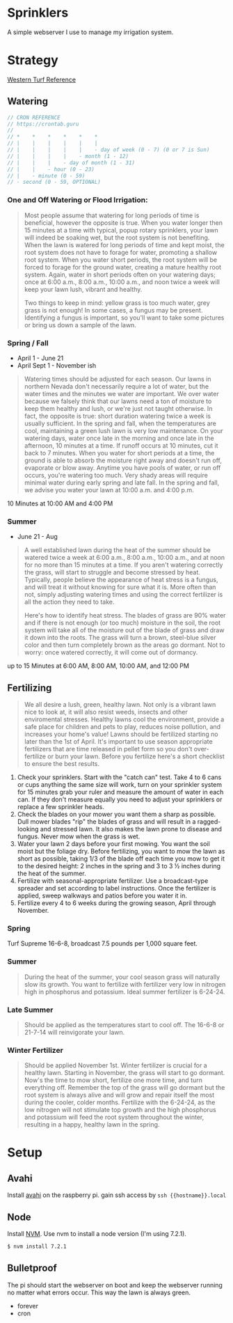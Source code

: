 # Sprinklers
A simple webserver I use to manage my irrigation system.

# Strategy

[Western Turf Reference](https://westernturf.com/education-sod-2/)

## Watering

```javascript
// CRON REFERENCE
// https://crontab.guru
//
// *    *    *    *    *    *
// |    |    |    |    |    |
// |    |    |    |    |    - day of week (0 - 7) (0 or 7 is Sun)
// |    |    |    |    - month (1 - 12)
// |    |    |    - day of month (1 - 31)
// |    |    - hour (0 - 23)
// |    - minute (0 - 59)
// - second (0 - 59, OPTIONAL)
```

### One and Off Watering or Flood Irrigation:

> Most people assume that watering for long periods of time is beneficial,
> however the opposite is true. When you water longer then 15 minutes at a time
> with typical, popup rotary sprinklers, your lawn will indeed be soaking wet,
> but the root system is not benefiting.  When the lawn is watered for long
> periods of time and kept moist, the root system does not have to forage for
> water, promoting a shallow root system. When you water short periods, the
> root system will be forced to forage for the ground water, creating a mature
> healthy root system. Again, water in short periods often on your watering
> days; once at 6:00 a.m., 8:00 a.m., 10:00 a.m., and noon twice a week will
> keep your lawn lush, vibrant and healthy.
>
> Two things to keep in mind: yellow grass is too much water, grey grass is not
> enough! In some cases, a fungus may be present. Identifying a fungus is
> important, so you'll want to take some pictures or bring us down a sample of
> the lawn.


### Spring / Fall
- April 1 - June 21
- April Sept 1 - November ish

> Watering times should be adjusted for each season. Our lawns in northern
> Nevada don't necessarily require a lot of water, but the water times and the
> minutes we water are important. We over water because we falsely think that
> our lawns need a ton of moisture to keep them healthy and lush, or we're just
> not taught otherwise. In fact, the opposite is true: short duration watering
> twice a week is usually sufficient. In the spring and fall, when the
> temperatures are cool, maintaining a green lush lawn is very low maintenance.
> On your watering days, water once late in the morning and once late in the
> afternoon, 10 minutes at a time. If runoff occurs at 10 minutes, cut it back
> to 7 minutes. When you water for short periods at a time, the ground is able
> to absorb the moisture right away and doesn't run off, evaporate or blow
> away. Anytime you have pools of water, or run off occurs, you're watering too
> much. Very shady areas will require minimal water during early spring and
> late fall. In the spring and fall, we advise you water your lawn at 10:00
> a.m. and 4:00 p.m.

10 Minutes at 10:00 AM and 4:00 PM

### Summer
  - June 21 - Aug

> A well established lawn during the heat of the summer should be watered twice
> a week at 6:00 a.m., 8:00 a.m., 10:00 a.m., and at noon for no more than 15
> minutes at a time. If you aren't watering correctly the grass, will start to
> struggle and become stressed by heat. Typically, people believe the
> appearance of heat stress is a fungus, and will treat it without knowing for
> sure what it is. More often than not, simply adjusting watering times and
> using the correct fertilizer is all the action they need to take.
>
> Here's how to identify heat stress. The blades of grass are 90% water and if
> there is not enough (or too much) moisture in the soil, the root system will
> take all of the moisture out of the blade of grass and draw it down into the
> roots. The grass will turn a brown, steel-blue silver color and then turn
> completely brown as the areas go dormant. Not to worry: once watered
> correctly, it will come out of dormancy.

up to 15 Minutes at 6:00 AM, 8:00 AM, 10:00 AM, and 12:00 PM

## Fertilizing

> We all desire a lush, green, healthy lawn. Not only is a vibrant lawn nice to
> look at, it will also resist weeds, insects and other enviromental stresses.
> Healthy lawns cool the environment, provide a safe place for children and
> pets to play, reduces noise pollution, and increases your home's value! Lawns
> should be fertilized starting no later than the 1st of April. It's important
> to use season appropriate fertilizers that are time released in pellet form
> so you don't over-fertilize or burn your lawn. Before you fertilize here's a
> short checklist to ensure the best results.

1. Check your sprinklers. Start with the "catch can" test. Take 4 to 6 cans or
   cups anything the same size will work, turn on your sprinkler system for 15
   minutes grab your ruler and measure the amount of water in each can. If they
   don't measure equally you need to adjust your sprinklers or replace a few
   sprinkler heads.
2. Check the blades on your mower you want them a sharp as possible. Dull mower
   blades "rip" the blades of grass and will result in a ragged-looking and
   stressed lawn. It also makes the lawn prone to disease and fungus. Never mow
   when the grass is wet.
3. Water your lawn 2 days before your first mowing. You want the soil moist but
   the foliage dry. Before fertilizing, you want to mow the lawn as short as
   possible, taking 1/3 of the blade off each time you mow to get it to the
   desired height: 2 inches in the spring and 3 to 3 ½ inches during the heat
   of the summer.
4. Fertilize with seasonal-appropriate fertilizer. Use a broadcast-type
   spreader and set according to label instructions. Once the fertilizer is
   applied, sweep walkways and patios before you water it in.
5. Fertilize every 4 to 6 weeks during the growing season, April through
   November.


### Spring
Turf Supreme 16-6-8, broadcast 7.5 pounds per 1,000 square feet.

### Summer
> During the heat of the summer, your cool season grass will naturally slow
> its growth. You want to fertilize with fertilizer very low in nitrogen high in
> phosphorus and potassium. Ideal summer fertilizer is 6-24-24.

### Late Summer
> Should be applied as the temperatures start to cool off. The 16-6-8 or 21-7-14
> will reinvigorate your lawn.

### Winter Fertilizer
> Should be applied November 1st. Winter fertilizer is crucial for a healthy
> lawn. Starting in November, the grass will start to go dormant. Now's the
> time to mow short, fertilize one more time, and turn everything off. Remember
> the top of the grass will go dormant but the root system is always alive and
> will grow and repair itself the most during the cooler, colder months.
> Fertilize with the 6-24-24, as the low nitrogen will not stimulate top growth
> and the high phosphorus and potassium will feed the root system throughout
> the winter, resulting in a happy, healthy lawn in the spring.


# Setup
## Avahi
Install [avahi](http://elinux.org/RPi_Advanced_Setup) on the raspberry pi. gain
ssh access by `ssh {{hostname}}.local`

## Node
Install [NVM](https://github.com/creationix/nvm). Use nvm to install a node
version (I'm using 7.2.1).
```bash
$ nvm install 7.2.1
```

## Bulletproof
The pi should start the webserver on boot and keep the webserver running no
matter what errors occur. This way the lawn is always green.

- forever
- cron
